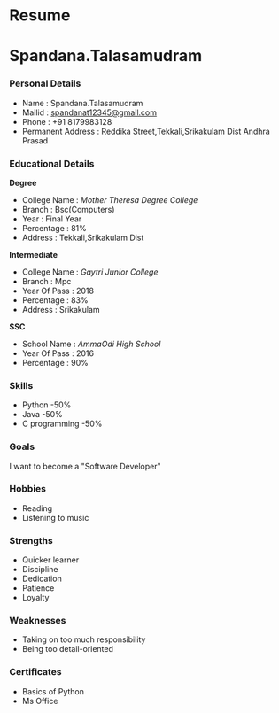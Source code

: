 # Resume
# Spandana.Talasamudram
### Personal Details
- Name : Spandana.Talasamudram <br>
- Mailid : spandanat12345@gmail.com <br>
- Phone : +91 8179983128
- Permanent Address : Reddika Street,Tekkali,Srikakulam Dist Andhra Prasad <br>
### Educational Details
**Degree**
- College Name : _Mother Theresa Degree College_ <br>
- Branch : Bsc(Computers) <br>
- Year : Final Year <br>
- Percentage : 81% <br>
- Address : Tekkali,Srikakulam Dist <br>

**Intermediate**
- College Name : _Gaytri Junior College_ <br>
- Branch : Mpc <br>
- Year Of Pass : 2018 <br>
- Percentage : 83% <br>
- Address : Srikakulam <br>

**SSC**
- School Name : _AmmaOdi High School_ <br>
- Year Of Pass : 2016 <br>
- Percentage : 90% <br>

### **Skills**
- Python -50%
- Java -50%
- C programming -50%
### **Goals**
I want to become a "Software Developer"
### **Hobbies**
- Reading
- Listening to music
### **Strengths**
- Quicker learner
- Discipline
- Dedication
- Patience
- Loyalty
### **Weaknesses**
- Taking on too much responsibility
- Being too detail-oriented
### **Certificates**
- Basics of Python
- Ms Office
 
